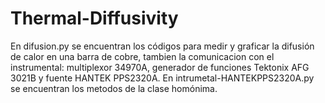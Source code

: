 # Thermal-Diffusivity
En difusion.py se encuentran los códigos para medir y graficar la difusión de calor en una barra de cobre, tambien la comunicacion con el instrumental: multiplexor 34970A, generador de funciones Tektonix AFG 3021B y fuente HANTEK PPS2320A. En intrumetal-HANTEKPPS2320A.py se encuentran los metodos de la clase homónima. 
